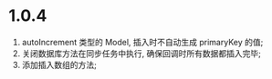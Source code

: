 # 1.0.4

 1. autoIncrement 类型的 Model, 插入时不自动生成 primaryKey 的值;
 2. 关闭数据库方法在同步任务中执行, 确保回调时所有数据都插入完毕;
 3. 添加插入数组的方法;
